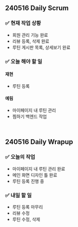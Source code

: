 ## 240516 Daily Scrum

### ✅ 현재 작업 상황
- 회원 관리 기능 완료
- 리뷰 등록, 삭제 완료
- 루틴 게시판 목록, 상세보기 완료

### ✅ 오늘 해야 할 일

#### 재현
- 루틴 등록
#### 예림
- 마이페이지 내 루틴 관리 
- 찜하기 백엔드 작업

<br>

## 240516 Daily Wrapup

### ✅ 오늘의 작업
- 마이페이지 내 루틴 관리 완료
- 메인 화면 디자인 틀 완료
- 루틴 등록 진행 중
  
### ✅ 내일 할 일
- 루틴 등록 마무리
- 리뷰 수정
- 루틴 수정, 삭제